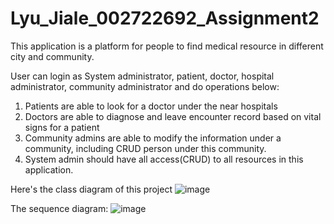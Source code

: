# Lyu_Jiale_002722692_Assignment2

This application is a platform for people to find medical resource in different city and community.

User can login as System administrator, patient, doctor, hospital administrator, community administrator and do operations below:

1. Patients are able to look for a doctor under the near hospitals
2. Doctors are able to diagnose and leave encounter record based on vital signs for a patient
3. Community admins are able to modify the information under a community, including CRUD person under this community.
4. System admin should have all access(CRUD) to all resources in this application.


Here's the class diagram of this project
![image](https://user-images.githubusercontent.com/113040940/198920730-b00c675a-1a63-4a7c-85c2-4ceb71fed7f4.png)


The sequence diagram:
![image](https://user-images.githubusercontent.com/113040940/198881959-012a15a4-3a1b-442d-8d88-cb7ff16ae2ce.png)
